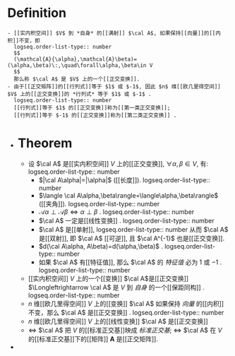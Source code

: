 # Definition
	- [[实内积空间]] $V$ 到 *自身* 的[[满射]] $\cal A$, 如果保持[[向量]]的[[内积]]不变，即
	  logseq.order-list-type:: number
	  $$
	  (\mathcal{A}{\alpha},\mathcal{A}\beta)=(\alpha,\beta)\:,\quad\forall\alpha,\beta\in V
	  $$
	  那么称 $\cal A$ 是 $V$ 上的一个[[正交变换]].
	- 由于[[正交矩阵]]的[[行列式]]等于 $1$ 或 $-1$, 因此 $n$ 维[[欧几里得空间]] $V$ 上的[[正交变换]]的 *行列式* 等于 $1$ 或 $-1$ . 
	  logseq.order-list-type:: number
	  [[行列式]]等于 $1$ 的[[正交变换]]称为[[第一类正交变换]]; 
	  [[行列式]]等于 $-1$ 的[[正交变换]]称为[[第二类正交变换]] .
- # Theorem
	- 设 $\cal A$ 是[[实内积空间]] $V$ 上的[[正交变换]],  $\forall \alpha,\beta\in V$, 有:
	  logseq.order-list-type:: number
		- $|\cal A\alpha|=|\alpha|$ ([[长度]]).
		  logseq.order-list-type:: number
		- $\langle \cal A\alpha,\beta\rangle=\langle\alpha,\beta\rangle$ ([[夹角]]).
		  logseq.order-list-type:: number
		- $\mathcal{A}\alpha\perp \mathcal{A}\beta\Longleftrightarrow \alpha\perp\beta$ .
		  logseq.order-list-type:: number
		- $\cal A$ 一定是[[线性变换]] .
		  logseq.order-list-type:: number
		- $\cal A$ 是[[单射]], 
		  logseq.order-list-type:: number
		  从而 $\cal A$ 是[[双射]],
		  即 $\cal A$ [[可逆]],
		  且 $\cal A^{-1}$ 也是[[正交变换]].
		- $d(\cal A\alpha, A\beta)=d(\alpha,\beta)$ .
		  logseq.order-list-type:: number
		- 如果 $\cal A$ 有[[特征值]], 那么 $\cal A$ 的 *特征值* 必为 $1$ 或 $-1$ .
		  logseq.order-list-type:: number
	- [[实内积空间]] $V$ 上的一个[[变换]] $\cal A$是[[正交变换]] $\Longleftrightarrow \cal A$ 是 $V$ 到 *自身* 的一个[[保距同构]] .
	  logseq.order-list-type:: number
	- $n$ 维[[欧几里得空间]] $V$ 上的[[变换]] $\cal A$ 如果保持 *向量* 的[[内积]]不变，那么 $\cal A$ 是[[正交变换]] .
	  logseq.order-list-type:: number
	- $n$ 维[[欧几里得空间]] $V$ 上的[[线性变换]] $\cal A$ 是[[正交变换]]
	- $\Longleftrightarrow$ $\cal A$ 把 $V$ 的[[标准正交基]]映成 *标准正交基*;
	  $\Longleftrightarrow$ $\cal A$ 在 $V$ 的[[标准正交基]]下的[[矩阵]] $\boldsymbol{A}$ 是[[正交矩阵]].
-
